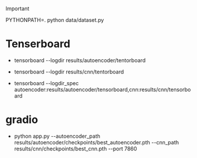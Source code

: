 > [!IMPORTANT]
> PYTHONPATH=. python data/dataset.py

# Tenserboard

- tensorboard --logdir results/autoencoder/tentorboard
- tensorboard --logdir results/cnn/tentorboard

- tensorboard --logdir_spec autoencoder:results/autoencoder/tensorboard,cnn:results/cnn/tensorboard

# gradio

- python app.py --autoencoder_path results/autoencoder/checkpoints/best_autoencoder.pth  --cnn_path results/cnn/checkpoints/best_cnn.pth --port 7860

